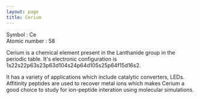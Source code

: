 ```yaml
---
layout: page
title: Cerium
---
```


Symbol : Ce<br/>
Atomic number : 58<br/>



Cerium is a chemical element present in the Lanthanide group in the periodic table. It's electronic configuration is 1s22s22p63s23p63d104s24p64d105s25p64f15d16s2.

It has a variety of applications which include catalytic converters, LEDs. Affitinity peptides are used to recover metal ions which makes Cerium a good choice to study for ion-peptide interation using molecular simulations. 
